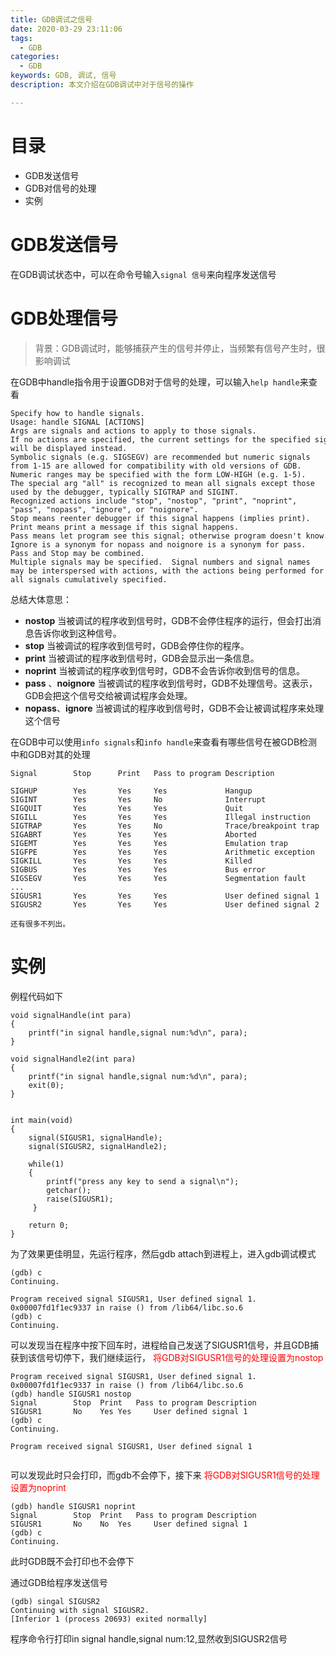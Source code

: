 ```yaml
---
title: GDB调试之信号
date: 2020-03-29 23:11:06
tags:
  - GDB
categories:
  - GDB
keywords: GDB, 调试, 信号
description: 本文介绍在GDB调试中对于信号的操作

---
```


# 目录

+ GDB发送信号
+ GDB对信号的处理
+ 实例

<!--------more------->

# **GDB发送信号**

在GDB调试状态中，可以在命令号输入`signal 信号`来向程序发送信号

# **GDB处理信号**

> 背景：GDB调试时，能够捕获产生的信号并停止，当频繁有信号产生时，很影响调试

在GDB中handle指令用于设置GDB对于信号的处理，可以输入`help handle`来查看

```
Specify how to handle signals.
Usage: handle SIGNAL [ACTIONS]
Args are signals and actions to apply to those signals.
If no actions are specified, the current settings for the specified signals
will be displayed instead.
Symbolic signals (e.g. SIGSEGV) are recommended but numeric signals
from 1-15 are allowed for compatibility with old versions of GDB.
Numeric ranges may be specified with the form LOW-HIGH (e.g. 1-5).
The special arg "all" is recognized to mean all signals except those
used by the debugger, typically SIGTRAP and SIGINT.
Recognized actions include "stop", "nostop", "print", "noprint",
"pass", "nopass", "ignore", or "noignore".
Stop means reenter debugger if this signal happens (implies print).
Print means print a message if this signal happens.
Pass means let program see this signal; otherwise program doesn't know.
Ignore is a synonym for nopass and noignore is a synonym for pass.
Pass and Stop may be combined.
Multiple signals may be specified.  Signal numbers and signal names
may be interspersed with actions, with the actions being performed for
all signals cumulatively specified.

```
总结大体意思：
+ **nostop**
当被调试的程序收到信号时，GDB不会停住程序的运行，但会打出消息告诉你收到这种信号。
+ **stop**
当被调试的程序收到信号时，GDB会停住你的程序。
+ **print**
当被调试的程序收到信号时，GDB会显示出一条信息。
+ **noprint**
当被调试的程序收到信号时，GDB不会告诉你收到信号的信息。
+ **pass** 、**noignore**
当被调试的程序收到信号时，GDB不处理信号。这表示，GDB会把这个信号交给被调试程序会处理。
+ **nopass**、**ignore**
当被调试的程序收到信号时，GDB不会让被调试程序来处理这个信号

在GDB中可以使用`info signals`和`info handle`来查看有哪些信号在被GDB检测中和GDB对其的处理

```
Signal        Stop      Print   Pass to program Description

SIGHUP        Yes       Yes     Yes             Hangup
SIGINT        Yes       Yes     No              Interrupt
SIGQUIT       Yes       Yes     Yes             Quit
SIGILL        Yes       Yes     Yes             Illegal instruction
SIGTRAP       Yes       Yes     No              Trace/breakpoint trap
SIGABRT       Yes       Yes     Yes             Aborted
SIGEMT        Yes       Yes     Yes             Emulation trap
SIGFPE        Yes       Yes     Yes             Arithmetic exception
SIGKILL       Yes       Yes     Yes             Killed
SIGBUS        Yes       Yes     Yes             Bus error
SIGSEGV       Yes       Yes     Yes             Segmentation fault
...
SIGUSR1       Yes       Yes     Yes             User defined signal 1
SIGUSR2       Yes       Yes     Yes             User defined signal 2

还有很多不列出。
```


# **实例**

例程代码如下
```
void signalHandle(int para)
{
    printf("in signal handle,signal num:%d\n", para);
}

void signalHandle2(int para)
{
    printf("in signal handle,signal num:%d\n", para);
    exit(0);
}


int main(void)
{
    signal(SIGUSR1, signalHandle);
    signal(SIGUSR2, signalHandle2);

    while(1)
    {
        printf("press any key to send a signal\n");
        getchar();
        raise(SIGUSR1);
     }

    return 0;
}
```
为了效果更佳明显，先运行程序，然后gdb attach到进程上，进入gdb调试模式
```
(gdb) c
Continuing.

Program received signal SIGUSR1, User defined signal 1.
0x00007fd1f1ec9337 in raise () from /lib64/libc.so.6
(gdb) c
Continuing.

```
可以发现当在程序中按下回车时，进程给自己发送了SIGUSR1信号，并且GDB捕获到该信号切停下，我们继续运行，
<font color=red>将GDB对SIGUSR1信号的处理设置为nostop</font>


```
Program received signal SIGUSR1, User defined signal 1.
0x00007fd1f1ec9337 in raise () from /lib64/libc.so.6
(gdb) handle SIGUSR1 nostop
Signal        Stop	Print	Pass to program	Description
SIGUSR1       No	Yes	Yes		User defined signal 1
(gdb) c
Continuing.

Program received signal SIGUSR1, User defined signal 1


```
可以发现此时只会打印，而gdb不会停下，接下来
<font color=red>将GDB对SIGUSR1信号的处理设置为noprint</font>

```
(gdb) handle SIGUSR1 noprint
Signal        Stop	Print	Pass to program	Description
SIGUSR1       No	No	Yes		User defined signal 1
(gdb) c
Continuing.
```
此时GDB既不会打印也不会停下

通过GDB给程序发送信号
```
(gdb) singal SIGUSR2
Continuing with signal SIGUSR2.
[Inferior 1 (process 20693) exited normally]
```
程序命令行打印in signal handle,signal num:12,显然收到SIGUSR2信号
